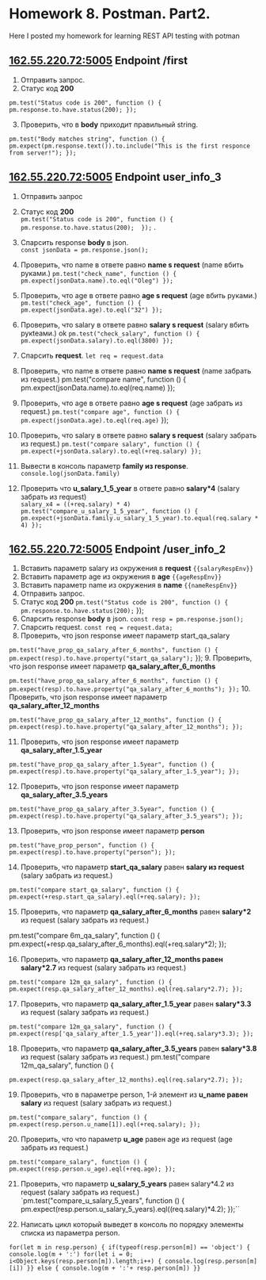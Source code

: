 # Homework 8. Postman. Part2. 
Here I posted my homework for learning REST API testing with potman


  ##        [162.55.220.72:5005](http://162.55.220.72:5005/first)   Endpoint /first
 
1. Отправить запрос.
2. Статус код **200** 

 ` pm.test("Status code is 200", function () {
pm.response.to.have.status(200); }); `

3. Проверить, что в **body** приходит правильный string.

` pm.test("Body matches string", function () {
pm.expect(pm.response.text()).to.include("This is the first responce from server!"); }); `


##        [162.55.220.72:5005](http://162.55.220.72:5005/user_info_3 )   Endpoint user_info_3 



1. Отправить запрос
2. Статус код **200**   
` pm.test("Status code is 200", function () {
    pm.response.to.have.status(200); 
}); `
.
3. Спарсить response **body** в json.   
` const jsonData = pm.response.json(); `

4. Проверить, что name в ответе равно **name s request** (name вбить руками.)
`pm.test("check_name", function () {
    pm.expect(jsonData.name).to.eql("Oleg")
});`

5. Проверить, что age в ответе равно **age s request** (age вбить руками.)  
`pm.test("check_age", function () {
    pm.expect(jsonData.age).to.eql("32")
});`

6. Проверить, что salary в ответе равно **salary s request** (salary вбить рукteами.) ok
`pm.test("check_salary", function () {
    pm.expect(jsonData.salary).to.eql(3800)
});`


7. Спарсить **request**.
`let req = request.data`

8. Проверить, что name в ответе равно **name s request** (name забрать из request.)
pm.test("compare name", function () {
    pm.expect(jsonData.name).to.eql(req.name)
});

9. Проверить, что age в ответе равно **age s request** (age забрать из request.)
`pm.test("compare age", function () {
    pm.expect(jsonData.age).to.eql(req.age)`
});

10. Проверить, что salary в ответе равно **salary s request** (salary забрать из request.)
`pm.test("compare salary", function () {
    pm.expect(+jsonData.salary).to.eql(+req.salary)
});`

11. Вывести в консоль параметр **family из response**.    
`console.log(jsonData.family)`

12. Проверить что **u_salary_1_5_year** в ответе равно **salary*4** (salary забрать из request)   
`salary_x4 = ((+req.salary) * 4)
pm.test("compare_u_salary_1_5_year", function () {
    pm.expect(+jsonData.family.u_salary_1_5_year).to.equal(req.salary * 4)
});`



 ##        [162.55.220.72:5005](http://162.55.220.72:5005/user_info_2)   Endpoint /user_info_2


1. Вставить параметр salary из окружения в **request**
`{{salaryRespEnv}}`
2. Вставить параметр age из окружения в **age**
`{{ageRespEnv}}`
3. Вставить параметр name из окружения в **name**
`{{nameRespEnv}}`
4. Отправить запрос.
5. Статус код **200**
`pm.test("Status code is 200", function () {
    pm.response.to.have.status(200);`
});
6. Спарсить response **body** в json.
`const resp = pm.response.json();`
7. Спарсить request.
 `const req = request.data;`
8. Проверить, что json response имеет параметр start_qa_salary

`pm.test("have_prop_qa_salary_after_6_months", function () {
    pm.expect(resp).to.have.property("start_qa_salary");`
});
9. Проверить, что json response имеет параметр **qa_salary_after_6_months**

`pm.test("have_prop_qa_salary_after_6_months", function () {
    pm.expect(resp).to.have.property("qa_salary_after_6_months");
});`
10. Проверить, что json response имеет параметр **qa_salary_after_12_months**

`pm.test("have_prop_qa_salary_after_12_months", function () {
    pm.expect(resp).to.have.property("qa_salary_after_12_months");
});`


11. Проверить, что json response имеет параметр **qa_salary_after_1.5_year**

`pm.test("have_prop_qa_salary_after_1.5year", function () {
   pm.expect(resp).to.have.property("qa_salary_after_1.5_year");
});`


12. Проверить, что json response имеет параметр **qa_salary_after_3.5_years**

`pm.test("have_prop_qa_salary_after_3.5year", function () {
   pm.expect(resp).to.have.property("qa_salary_after_3.5_years");
});`


13. Проверить, что json response имеет параметр **person**

`pm.test("have_prop_person", function () {
   pm.expect(resp).to.have.property("person");
});`


14. Проверить, что параметр **start_qa_salary** равен **salary из request** (salary забрать из request.)

`pm.test("compare start_qa_salary", function () {
    pm.expect(+resp.start_qa_salary).eql(+req.salary);
});`


15. Проверить, что параметр **qa_salary_after_6_months** равен **salary*2** из request (salary забрать из request.)

pm.test("compare 6m_qa_salary", function () {
    pm.expect(+resp.qa_salary_after_6_months).eql(+req.salary*2);
});


16. Проверить, что параметр **qa_salary_after_12_months равен salary*2.7** из request (salary забрать из request.)

`pm.test("compare 12m_qa_salary", function () {
    pm.expect(resp.qa_salary_after_12_months).eql(req.salary*2.7);
});`


17. Проверить, что параметр **qa_salary_after_1.5_year** равен **salary*3.3** из request (salary забрать из request.)

`pm.test("compare 12m_qa_salary", function () {
    pm.expect(resp['qa_salary_after_1.5_year']).eql(+req.salary*3.3);
});`


18. Проверить, что параметр **qa_salary_after_3.5_years** равен **salary*3.8** из request (salary забрать из request.)
pm.test("compare 12m_qa_salary", function () {

`pm.expect(resp.qa_salary_after_12_months).eql(req.salary*2.7);
});`


19. Проверить, что в параметре person, 1-й элемент из **u_name равен salary** из request (salary забрать из request.)

`pm.test("compare_salary", function () {
    pm.expect(resp.person.u_name[1]).eql(+req.salary);
});`


20. Проверить, что что параметр **u_age** равен age из request (age забрать из request.)

`pm.test("compare_salary", function () {
    pm.expect(resp.person.u_age).eql(+req.age);
});`


21. Проверить, что параметр **u_salary_5_years** равен salary*4.2 из request (salary забрать из request.)
`pm.test("compare_u_salary_5_years", function () {
    pm.expect(resp.person.u_salary_5_years).eql((req.salary)*4.2);
});``


22. Написать цикл который выведет в консоль по порядку элементы списка из параметра person.

`for(let m in resp.person) {
    if(typeof(resp.person[m]) == 'object') {
        console.log(m + ':')
        for(let i = 0; i<Object.keys(resp.person[m]).length;i++) {
            console.log(resp.person[m][i])
    }}
    else { console.log(m + ':'+ resp.person[m])
        }}`



